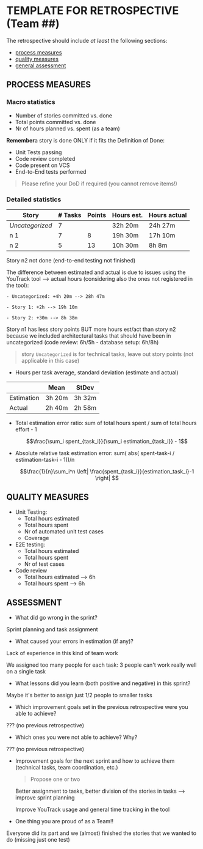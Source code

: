 TEMPLATE FOR RETROSPECTIVE (Team ##)
=====================================

The retrospective should include _at least_ the following
sections:

- [process measures](#process-measures)
- [quality measures](#quality-measures)
- [general assessment](#assessment)

## PROCESS MEASURES 

### Macro statistics

- Number of stories committed vs. done 
- Total points committed vs. done 
- Nr of hours planned vs. spent (as a team)

**Remember**a story is done ONLY if it fits the Definition of Done:
 
- Unit Tests passing
- Code review completed
- Code present on VCS
- End-to-End tests performed

> Please refine your DoD if required (you cannot remove items!) 

### Detailed statistics

| Story  | # Tasks | Points | Hours est. | Hours actual |
|--------|---------|--------|------------|--------------|
| _Uncategorized_   |    7     |       |      32h 20m      |       24h 27m       |
| n  1   |    7     |    8    |     19h 30m       |      17h 10m        |  
| n  2   |    5     |    13    |     10h 30m       |      8h 8m        |  

Story n2 not done (end-to-end testing not finished)

The difference between estimated and actual is due to issues using the YouTrack tool
--> actual hours (considering also the ones not registered in the tool): 

    - Uncategorized: +4h 20m --> 28h 47m

    - Story 1: +2h --> 19h 10m

    - Story 2: +30m --> 8h 38m

Story n1 has less story points BUT more hours est/act than story n2 because we included architectural tasks that should have been in uncategorized (code review: 6h/5h - database setup: 6h/8h)

> story `Uncategorized` is for technical tasks, leave out story points (not applicable in this case)

- Hours per task average, standard deviation (estimate and actual)

|            | Mean | StDev |
|------------|------|-------|
| Estimation |  3h 20m    |  3h 32m     | 
| Actual     |  2h 40m    |  2h 58m    |

- Total estimation error ratio: sum of total hours spent / sum of total hours effort - 1

    $$\frac{\sum_i spent_{task_i}}{\sum_i estimation_{task_i}} - 1$$
    
- Absolute relative task estimation error: sum( abs( spent-task-i / estimation-task-i - 1))/n

    $$\frac{1}{n}\sum_i^n \left| \frac{spent_{task_i}}{estimation_task_i}-1 \right| $$
  
## QUALITY MEASURES 

- Unit Testing:
  - Total hours estimated
  - Total hours spent
  - Nr of automated unit test cases 
  - Coverage
- E2E testing:
  - Total hours estimated
  - Total hours spent
  - Nr of test cases
- Code review 
  - Total hours estimated --> 6h
  - Total hours spent --> 6h
  


## ASSESSMENT

- What did go wrong in the sprint?

Sprint planning and task assignment

- What caused your errors in estimation (if any)?

Lack of experience in this kind of team work

We assigned too many people for each task: 3 people can't work really well on a single task

- What lessons did you learn (both positive and negative) in this sprint?

Maybe it's better to assign just 1/2 people to smaller tasks

- Which improvement goals set in the previous retrospective were you able to achieve? 

??? (no previous retrospective)
  
- Which ones you were not able to achieve? Why?

??? (no previous retrospective)

- Improvement goals for the next sprint and how to achieve them (technical tasks, team coordination, etc.)

  > Propose one or two

  Better assignment to tasks, better division of the stories in tasks --> improve sprint planning

  Improve YouTrack usage and general time tracking in the tool

- One thing you are proud of as a Team!!

Everyone did its part and we (almost) finished the stories that we wanted to do (missing just one test)
